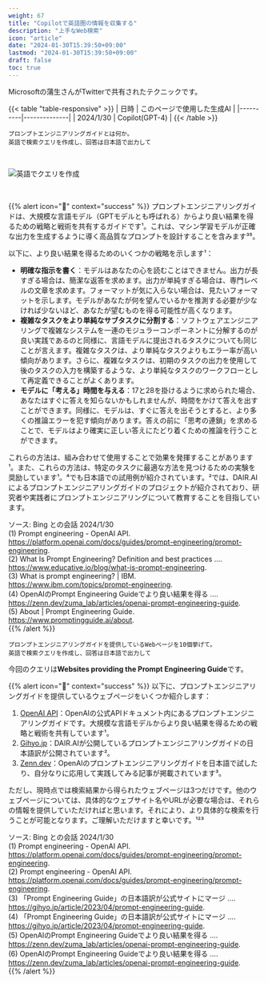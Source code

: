```yaml
---
weight: 67
title: "Copilotで英語圏の情報を収集する"
description: "上手なWeb検索"
icon: "article"
date: "2024-01-30T15:39:50+09:00"
lastmod: "2024-01-30T15:39:50+09:00"
draft: false
toc: true
---
```


Microsoftの蒲生さんがTwitterで共有されたテクニックです。

{{< table "table-responsive" >}}
| 日時 | このページで使用した生成AI | 
|----------|--------------|
| 2024/1/30 | Copilot(GPT-4) |
{{< /table >}}

```
プロンプトエンジニアリングガイドとは何か。
英語で検索クエリを作成し、回答は日本語で出力して
```
<br>

![英語でクエリを作成](images/query-based-search.png)

<br>

{{% alert icon="🤖" context="success" %}}
プロンプトエンジニアリングガイドは、大規模な言語モデル（GPTモデルとも呼ばれる）からより良い結果を得るための戦略と戦術を共有するガイドです¹。これは、マシン学習モデルが正確な出力を生成するように導く高品質なプロンプトを設計することを含みます³⁵。

以下に、より良い結果を得るためのいくつかの戦略を示します¹：
- **明確な指示を書く**：モデルはあなたの心を読むことはできません。出力が長すぎる場合は、簡潔な返答を求めます。出力が単純すぎる場合は、専門レベルの文章を求めます。フォーマットが気に入らない場合は、見たいフォーマットを示します。モデルがあなたが何を望んでいるかを推測する必要が少なければ少ないほど、あなたが望むものを得る可能性が高くなります。
- **複雑なタスクをより単純なサブタスクに分割する**：ソフトウェアエンジニアリングで複雑なシステムを一連のモジュラーコンポーネントに分解するのが良い実践であるのと同様に、言語モデルに提出されるタスクについても同じことが言えます。複雑なタスクは、より単純なタスクよりもエラー率が高い傾向があります。さらに、複雑なタスクは、初期のタスクの出力を使用して後のタスクの入力を構築するような、より単純なタスクのワークフローとして再定義できることがよくあります。
- **モデルに「考える」時間を与える**：17と28を掛けるように求められた場合、あなたはすぐに答えを知らないかもしれませんが、時間をかけて答えを出すことができます。同様に、モデルは、すぐに答えを出そうとすると、より多くの推論エラーを犯す傾向があります。答えの前に「思考の連鎖」を求めることで、モデルはより確実に正しい答えにたどり着くための推論を行うことができます。

これらの方法は、組み合わせて使用することで効果を発揮することがあります¹。また、これらの方法は、特定のタスクに最適な方法を見つけるための実験を奨励しています¹。⁴でも日本語での試用例が紹介されています。²では、DAIR.AIによるプロンプトエンジニアリングガイドのプロジェクトが紹介されており、研究者や実践者にプロンプトエンジニアリングについて教育することを目指しています。

ソース: Bing との会話 2024/1/30  
(1) Prompt engineering - OpenAI API. https://platform.openai.com/docs/guides/prompt-engineering/prompt-engineering.  
(2) What Is Prompt Engineering? Definition and best practices .... https://www.educative.io/blog/what-is-prompt-engineering.  
(3) What is prompt engineering? | IBM. https://www.ibm.com/topics/prompt-engineering.  
(4) OpenAIのPrompt Engineering Guideでより良い結果を得る .... https://zenn.dev/zuma_lab/articles/openai-prompt-engineering-guide.  
(5) About | Prompt Engineering Guide. https://www.promptingguide.ai/about.  
{{% /alert %}}


```
プロンプトエンジニアリングガイドを提供しているWebページを10個挙げて。
英語で検索クエリを作成し、回答は日本語で出力して
```

今回のクエリは**Websites providing the Prompt Engineering Guide**です。

{{% alert icon="🤖" context="success" %}}
以下に、プロンプトエンジニアリングガイドを提供しているウェブページをいくつか紹介します：
1. [OpenAI API](^1^)：OpenAIの公式APIドキュメント内にあるプロンプトエンジニアリングガイドです。大規模な言語モデルからより良い結果を得るための戦略と戦術を共有しています¹。
2. [Gihyo.jp](^2^)：DAIR.AIが公開しているプロンプトエンジニアリングガイドの日本語訳が公開されています²。
3. [Zenn.dev](^3^)：OpenAIのプロンプトエンジニアリングガイドを日本語で試したり、自分なりに応用して実践してみる記事が掲載されています³。

ただし、現時点では検索結果から得られたウェブページは3つだけです。他のウェブページについては、具体的なウェブサイト名やURLが必要な場合は、それらの情報を提供していただければと思います。それにより、より具体的な検索を行うことが可能となります。ご理解いただけますと幸いです。¹²³

ソース: Bing との会話 2024/1/30  
(1) Prompt engineering - OpenAI API. https://platform.openai.com/docs/guides/prompt-engineering/prompt-engineering.  
(2) Prompt engineering - OpenAI API. https://platform.openai.com/docs/guides/prompt-engineering/prompt-engineering.  
(3) 「Prompt Engineering Guide」の日本語訳が公式サイトにマージ .... https://gihyo.jp/article/2023/04/prompt-engineering-guide.  
(4) 「Prompt Engineering Guide」の日本語訳が公式サイトにマージ .... https://gihyo.jp/article/2023/04/prompt-engineering-guide.  
(5) OpenAIのPrompt Engineering Guideでより良い結果を得る .... https://zenn.dev/zuma_lab/articles/openai-prompt-engineering-guide.  
(6) OpenAIのPrompt Engineering Guideでより良い結果を得る .... https://zenn.dev/zuma_lab/articles/openai-prompt-engineering-guide.  
{{% /alert %}}
